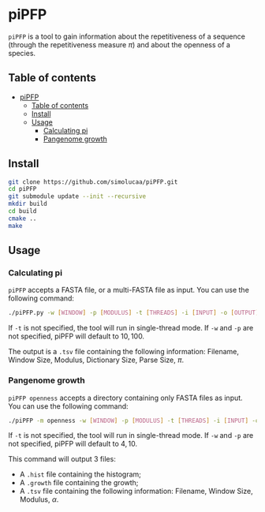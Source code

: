 # piPFP
`piPFP` is a tool to gain information about the repetitiveness of a sequence (through the repetitiveness measure $\pi$) and about the openness of a species. 

## Table of contents
<!--ts-->
- [piPFP](#pipfp)
  - [Table of contents](#table-of-contents)
  - [Install](#install)
  - [Usage](#usage)
    - [Calculating pi](#calculating-pi)
    - [Pangenome growth](#pangenome-growth)
<!--te-->

## Install
```bash
git clone https://github.com/simolucaa/piPFP.git
cd piPFP
git submodule update --init --recursive
mkdir build
cd build
cmake ..
make
```

## Usage
### Calculating pi
`piPFP` accepts a FASTA file, or a multi-FASTA file as input. You can use the following command:

```bash
./piPFP.py -w [WINDOW] -p [MODULUS] -t [THREADS] -i [INPUT] -o [OUTPUT]
```

If `-t` is not specified, the tool will run in single-thread mode. If `-w` and `-p` are not specified, piPFP will default to $10,100$.

The output is a `.tsv` file containing the following information: Filename, Window Size, Modulus, Dictionary Size, Parse Size, $\pi$.

### Pangenome growth
`piPFP openness` accepts a directory containing only FASTA files as input. You can use the following command:  

```bash
./piPFP -m openness -w [WINDOW] -p [MODULUS] -t [THREADS] -i [INPUT] -o [OUTPUT]
```

If `-t` is not specified, the tool will run in single-thread mode. If `-w` and `-p` are not specified, piPFP will default to $4,10$.

This command will output 3 files:
- A `.hist` file containing the histogram;
- A `.growth` file containing the growth;
- A `.tsv` file containing the following information: Filename, Window Size, Modulus, $\alpha$.
